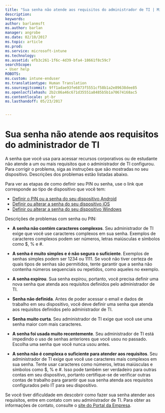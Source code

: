 ```yaml
---
title: "Sua senha não atende aos requisitos do administrador de TI | Microsoft Docs"
description: 
keywords: 
author: barlanmsft
ms.author: barlan
manager: angrobe
ms.date: 02/10/2017
ms.topic: article
ms.prod: 
ms.service: microsoft-intune
ms.technology: 
ms.assetid: efb3c261-1f6c-4d39-bfa4-18661f8c59c7
searchScope:
- User help
ROBOTS: 
ms.custom: intune-enduser
ms.translationtype: Human Translation
ms.sourcegitcommit: 9ff1adae93fe6873f5551cf58b1a2e89638dee85
ms.openlocfilehash: 2b2c86a46c671d35551a8485b5b1a70674168ac5
ms.contentlocale: pt-br
ms.lasthandoff: 05/23/2017


---
```


# <a name="your-password-does-not-meet-your-it-admins-requirements"></a>Sua senha não atende aos requisitos do administrador de TI

A senha que você usa para acessar recursos corporativos ou de estudante não atende a um ou mais requisitos que o administrador de TI configurou. Para corrigir o problema, siga as instruções que são mostradas no seu dispositivo. Descrições dos problemas estão listadas abaixo.

Para ver as etapas de como definir seu PIN ou senha, use o link que corresponde ao tipo de dispositivo que você tem:

- [Definir o PIN ou a senha do seu dispositivo Android](set-your-pin-or-password-android.md)
- [Definir ou alterar a senha do seu dispositivo iOS](set-or-change-your-passcode-ios.md)
- [Definir ou alterar a senha do seu dispositivo Windows](set-or-change-your-password-windows.md)

Descrições de problemas com senha ou PIN:

- **A senha não contém caracteres complexos**. Seu administrador de TI exige que você use caracteres complexos em sua senha. Exemplos de caracteres complexos podem ser números, letras maiúsculas e símbolos como $, % e #.

- **A senha é muito simples e é não segura o suficiente**. Exemplos de senhas simples podem ser 1234 ou 1111. Se você não tiver certeza de quais tipos de senhas são permitidos, tente garantir que a senha não contenha números sequenciais ou repetidos, como aqueles no exemplo.

- **A senha expirou**. Sua senha expirou, portanto, você precisa definir uma nova senha que atenda aos requisitos definidos pelo administrador de TI.

- **Senha não definida**. Antes de poder acessar o email e dados de trabalho em seu dispositivo, você deve definir uma senha que atenda aos requisitos definidos pelo administrador de TI.

- **Senha muito curta**. Seu administrador de TI exige que você use uma senha maior com mais caracteres.

- **A senha foi usada muito recentemente**. Seu administrador de TI está impedindo o uso de senhas anteriores que você usou no passado. Escolha uma senha que você nunca usou antes.

- **A senha não é complexa o suficiente para atender aos requisitos**. Seu administrador de TI exige que você use caracteres mais complexos em sua senha. Tente usar caracteres como números, letras maiúsculas e símbolos como $, % e #. Isso pode também ser verdadeiro para outras contas em seu dispositivo, portanto certifique-se de verificar outras contas de trabalho para garantir que sua senha atenda aos requisitos configurados pelo IT para seu dispositivo.

Se você tiver dificuldade em descobrir como fazer sua senha atender aos requisitos, entre em contato com seu administrador de TI. Para obter as informações de contato, consulte o [site do Portal da Empresa](http://portal.manage.microsoft.com).

